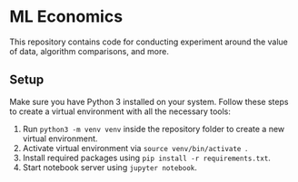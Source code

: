 # ML Economics

This repository contains code for conducting experiment around the value of
data, algorithm comparisons, and more.

## Setup

Make sure you have Python 3 installed on your system. Follow these steps to
create a virtual environment with all the necessary tools:

1. Run `python3 -m venv venv` inside the repository folder to create a new virtual environment.
2. Activate virtual environment via `source venv/bin/activate `.
3. Install required packages using `pip install -r requirements.txt`.
4. Start notebook server using `jupyter notebook`.
